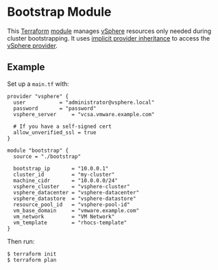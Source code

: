 # Bootstrap Module

This [Terraform][] [module][] manages [vSphere][] resources only needed during cluster bootstrapping.
It uses [implicit provider inheritance][implicit-provider-inheritance] to access the [vSphere provider][vSphere-provider].

## Example

Set up a `main.tf` with:

```hcl
provider "vsphere" {
  user           = "administrator@vsphere.local"
  password       = "password"
  vsphere_server 	 = "vcsa.vmware.example.com"

  # If you have a self-signed cert
  allow_unverified_ssl = true
}

module "bootstrap" {
  source = "./bootstrap"

  bootstrap_ip       = "10.0.0.1"
  cluster_id         = "my-cluster"
  machine_cidr       = "10.0.0.0/24"
  vsphere_cluster    = "vsphere-cluster"
  vsphere_datacenter = "vsphere-datacenter"
  vsphere_datastore  = "vsphere-datastore"
  resource_pool_id   = "vsphere-pool-id"
  vm_base_domain     = "vmware.example.com"
  vm_network         = "VM Network"
  vm_template        = "rhocs-template"
}

```

Then run:

```console
$ terraform init
$ terraform plan
```

[vSphere]: https://www.vmware.com/products/vsphere.html
[vSphere-provider]: https://www.terraform.io/docs/providers/vsphere/
[implicit-provider-inheritance]: https://www.terraform.io/docs/modules/usage.html#implicit-provider-inheritance
[module]: https://www.terraform.io/docs/modules/
[Terraform]: https://www.terraform.io/

